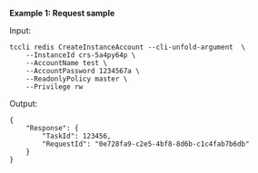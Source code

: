 **Example 1: Request sample**



Input: 

```
tccli redis CreateInstanceAccount --cli-unfold-argument  \
    --InstanceId crs-5a4py64p \
    --AccountName test \
    --AccountPassword 1234567a \
    --ReadonlyPolicy master \
    --Privilege rw
```

Output: 
```
{
    "Response": {
        "TaskId": 123456,
        "RequestId": "0e728fa9-c2e5-4bf8-8d6b-c1c4fab7b6db"
    }
}
```

